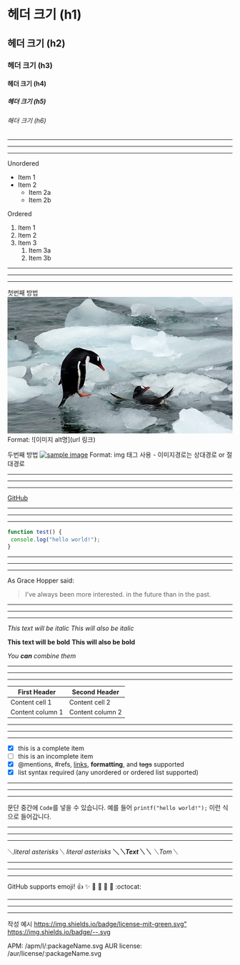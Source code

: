 # 헤더 크기 (h1) 
## 헤더 크기 (h2) 
### 헤더 크기 (h3) 
#### 헤더 크기 (h4) 
##### 헤더 크기 (h5) 
###### 해더 크기 (h6)


--- 
*** 
___


Unordered 
* Item 1 
* Item 2 
    * Item 2a 
    * Item 2b 

Ordered 
1. Item 1 
1. Item 2 
1. Item 3 
    1. Item 3a 
    1. Item 3b


--- 
*** 
___


첫번째 방법 
![Github logo](/2_55.jpg) 
Format: ![이미지 alt명](url 링크) 

두번째 방법 
<a href="#"><img src="https://github.com/uuu1987/test/2_55.jpg" width="400px" alt="sample image"></a> 
Format: img 태그 사용 - 이미지경로는 상대경로 or 절대경로


--- 
*** 
___


[GitHub](http://github.com "깃허브")

--- 
*** 
___


```javascript 
function test() { 
 console.log("hello world!"); 
} 
```

--- 
*** 
___


As Grace Hopper said: 

> I’ve always been more interested. 
> in the future than in the past.

--- 
*** 
___


*This text will be italic* 
_This will also be italic_ 

**This text will be bold** 
__This will also be bold__ 

*You **can** combine them*

--- 
*** 
___

First Header | Second Header 
------------ | ------------- 
Content cell 1 | Content cell 2 
Content column 1 | Content column 2

--- 
*** 
___

- [x] this is a complete item 
- [ ] this is an incomplete item 
- [x] @mentions, #refs, [links](), **formatting**, and <del>tags</del> supported 
- [x] list syntax required (any unordered or ordered list supported)

--- 
*** 
___

문단 중간에 `Code`를 넣을 수 있습니다. 
예를 들어 `printf("hello world!");` 이런 식으로 들어갑니다.

--- 
*** 
___

＼*literal asterisks＼* 
*literal asterisks* 
__＼*＼*Text＼*＼*__ 
_＼_Tom＼__


--- 
*** 
___


GitHub supports emoji! 
:+1: :sparkles: :camel: :tada: 
:rocket: :metal: :octocat:


--- 
*** 
___


작성 예시 
<https://img.shields.io/badge/license-mit-green.svg"> 
https://img.shields.io/badge/--.svg 

APM: /apm/l/:packageName.svg 
AUR license: /aur/license/:packageName.svg




